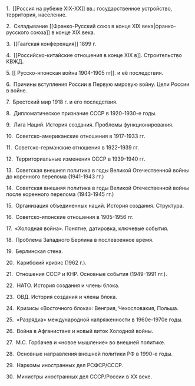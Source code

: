 1.  [[Россия на рубеже XIX-XX]] вв.: государственное устройство, территория, население.

2.  Складывание [[Франко-Русский союз в конце XIX века|франко-русского союза]] в конце XIX века.

3.  [[Гаагская конференция]] 1899 г.

4.  [[Российско-китайские отношения в конце XIX в]]. Строительство КВЖД.

5. [[ Русско-японская война 1904-1905 гг]]. и её последствия.

6.  Причины вступления России в Первую мировую войну. Цели России в войне.

7.  Брестский мир 1918 г. и его последствия.

8.  Дипломатическое признание СССР в 1920-1930-е годы. 

9.  Лига Наций. История создания. Проблемы функционирования.

10.  Советско-американские отношения в 1917-1933 гг.

11.  Советско-германские отношения в 1922-1939 гг.

12.  Территориальные изменения СССР в 1939-1940 гг.

13.  Советская внешняя политика в годы Великой Отечественной войны до коренного перелома (1941-1943 гг.)

14.  Советская внешняя политика в годы Великой Отечественной войны после коренного перелома (1943-1945 гг.)

15.  Организация объединенных наций. История создания. Структура.

16.  Советско-японские отношения в 1905-1956 гг.

17.  «Холодная война». Понятие, датировка, ключевые события.

18.  Проблема Западного Берлина в послевоенное время.

19.  Берлинская стена.

20.  Карибский кризис (1962 г.).

21.  Отношения СССР и КНР. Основные события (1949-1991 гг.).

22.  НАТО. История создания и члены блока.

23.  ОВД. История создания и члены блока.

24.  Кризисы «Восточного блока»: Венгрия, Чехословакия, Польша.

25.  «Разрядка» международной напряженности в 1960е-1970е годы.

26.  Война в Афганистане и новый виток Холодной войны.

27.  М.С. Горбачев и «новое мышление» во внешней политике.

28.  Основные направления внешней политики РФ в 1990-е годы.

29.  Наркомы иностранных дел РСФСР/СССР.

30.  Министры иностранных дел СССР/России в XX веке.